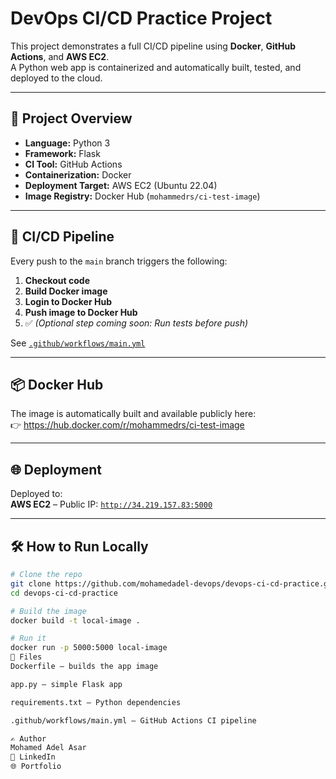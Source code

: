 # DevOps CI/CD Practice Project

This project demonstrates a full CI/CD pipeline using **Docker**, **GitHub Actions**, and **AWS EC2**.  
A Python web app is containerized and automatically built, tested, and deployed to the cloud.

---

## 🚀 Project Overview

- **Language:** Python 3
- **Framework:** Flask
- **CI Tool:** GitHub Actions
- **Containerization:** Docker
- **Deployment Target:** AWS EC2 (Ubuntu 22.04)
- **Image Registry:** Docker Hub (`mohammedrs/ci-test-image`)

---

## 🔁 CI/CD Pipeline

Every push to the `main` branch triggers the following:

1. **Checkout code**
2. **Build Docker image**
3. **Login to Docker Hub**
4. **Push image to Docker Hub**
5. ✅ *(Optional step coming soon: Run tests before push)*

See [`.github/workflows/main.yml`](.github/workflows/main.yml)

---

## 📦 Docker Hub

The image is automatically built and available publicly here:  
👉 https://hub.docker.com/r/mohammedrs/ci-test-image

---

## 🌐 Deployment

Deployed to:  
**AWS EC2** – Public IP: [`http://34.219.157.83:5000`](http://34.219.157.83:5000)

---

## 🛠 How to Run Locally

```bash
# Clone the repo
git clone https://github.com/mohamedadel-devops/devops-ci-cd-practice.git
cd devops-ci-cd-practice

# Build the image
docker build -t local-image .

# Run it
docker run -p 5000:5000 local-image
📄 Files
Dockerfile — builds the app image

app.py — simple Flask app

requirements.txt — Python dependencies

.github/workflows/main.yml — GitHub Actions CI pipeline

✍️ Author
Mohamed Adel Asar
💼 LinkedIn
🌐 Portfolio
